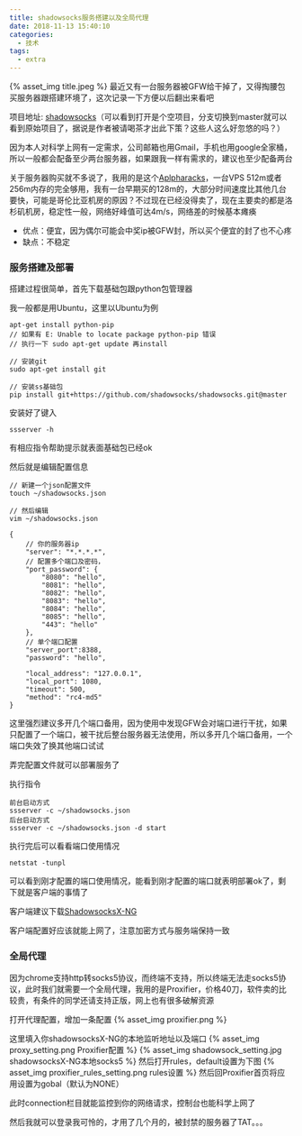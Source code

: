 ```yaml
---
title: shadowsocks服务搭建以及全局代理
date: 2018-11-13 15:40:10
categories:
  - 技术
tags:
  - extra
---
```


{% asset_img title.jpeg %}
最近又有一台服务器被GFW给干掉了，又得掏腰包买服务器跟搭建环境了，这次记录一下方便以后翻出来看吧

<!-- more -->

项目地址: [shadowsocks](https://github.com/shadowsocks/shadowsocks/tree/rm)（可以看到打开是个空项目，分支切换到master就可以看到原始项目了，据说是作者被请喝茶才出此下策？这些人这么好忽悠的吗？）

因为本人对科学上网有一定需求，公司邮箱也用Gmail，手机也用google全家桶，所以一般都会配备至少两台服务器，如果跟我一样有需求的，建议也至少配备两台

关于服务器购买就不多说了，我用的是这个[Aplpharacks](https://www.alpharacks.com)，一台VPS 512m或者256m内存的完全够用，我有一台早期买的128m的，大部分时间速度比其他几台要快，可能是哥伦比亚机房的原因？不过现在已经没得卖了，现在主要卖的都是洛杉矶机房，稳定性一般，网络好峰值可达4m/s，网络差的时候基本瘫痪

* 优点：便宜，因为偶尔可能会中奖ip被GFW封，所以买个便宜的封了也不心疼
* 缺点：不稳定

### 服务搭建及部署

搭建过程很简单，首先下载基础包跟python包管理器

我一般都是用Ubuntu，这里以Ubuntu为例
```
apt-get install python-pip
// 如果有 E: Unable to locate package python-pip 错误
// 执行一下 sudo apt-get update 再install

// 安装git
sudo apt-get install git

// 安装ss基础包
pip install git+https://github.com/shadowsocks/shadowsocks.git@master
```
安装好了键入
```
ssserver -h
```
有相应指令帮助提示就表面基础包已经ok

然后就是编辑配置信息
```
// 新建一个json配置文件
touch ~/shadowsocks.json

// 然后编辑
vim ~/shadowsocks.json

{
    // 你的服务器ip
    "server": "*.*.*.*",
    // 配置多个端口及密码，
    "port_password": {
        "8080": "hello",
        "8081": "hello",
        "8082": "hello",
        "8083": "hello",
        "8084": "hello",
        "8085": "hello",
        "443": "hello"
    },
    // 单个端口配置
    "server_port":8388,
    "password": "hello",

    "local_address": "127.0.0.1",
    "local_port": 1080,
    "timeout": 500,
    "method": "rc4-md5"
}
```
这里强烈建议多开几个端口备用，因为使用中发现GFW会对端口进行干扰，如果只配置了一个端口，被干扰后整台服务器无法使用，所以多开几个端口备用，一个端口失效了换其他端口试试

弄完配置文件就可以部署服务了

执行指令
```
前台启动方式
ssserver -c ~/shadowsocks.json
后台启动方式
ssserver -c ~/shadowsocks.json -d start
```
执行完后可以看看端口使用情况
```
netstat -tunpl
```
可以看到刚才配置的端口使用情况，能看到刚才配置的端口就表明部署ok了，剩下就是客户端的事情了

客户端建议下载[ShadowsocksX-NG](https://github.com/shadowsocks/ShadowsocksX-NG/releases)

客户端配置好应该就能上网了，注意加密方式与服务端保持一致

### 全局代理
因为chrome支持http转socks5协议，而终端不支持，所以终端无法走socks5协议，此时我们就需要一个全局代理，我用的是Proxifier，价格40刀，软件卖的比较贵，有条件的同学还请支持正版，网上也有很多破解资源

打开代理配置，增加一条配置
{% asset_img proxifier.png %}

这里填入你shadowsocksX-NG的本地监听地址以及端口
{% asset_img proxy_setting.png Proxifier配置 %}
{% asset_img shadowsock_setting.jpg shadowsocksX-NG本地socks5 %}
然后打开rules，default设置为下图
{% asset_img proxifier_rules_setting.png rules设置 %}
然后回Proxifier首页将应用设置为gobal（默认为NONE）

此时connection栏目就能监控到你的网络请求，控制台也能科学上网了

然后我就可以登录我可怜的，才用了几个月的，被封禁的服务器了TAT。。。






